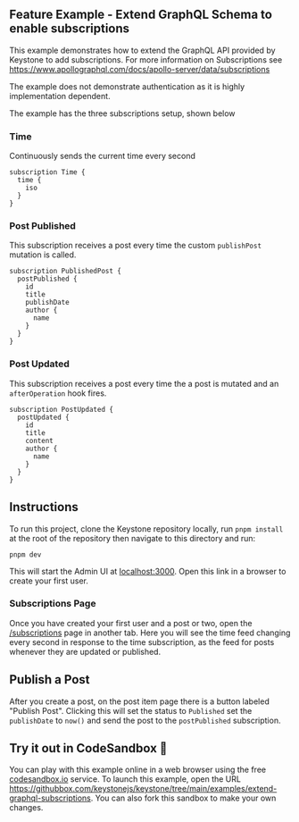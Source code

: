 ## Feature Example - Extend GraphQL Schema to enable subscriptions

This example demonstrates how to extend the GraphQL API provided by Keystone to add subscriptions.
For more information on Subscriptions see <https://www.apollographql.com/docs/apollo-server/data/subscriptions>

The example does not demonstrate authentication as it is highly implementation dependent.

The example has the three subscriptions setup, shown below

### Time

Continuously sends the current time every second

```gql
subscription Time {
  time {
    iso
  }
}
```

### Post Published

This subscription receives a post every time the custom `publishPost` mutation is called.

```gql
subscription PublishedPost {
  postPublished {
    id
    title
    publishDate
    author {
      name
    }
  }
}
```

### Post Updated

This subscription receives a post every time the a post is mutated and an `afterOperation` hook fires.

```gql
subscription PostUpdated {
  postUpdated {
    id
    title
    content
    author {
      name
    }
  }
}
```

## Instructions

To run this project, clone the Keystone repository locally, run `pnpm install` at the root of the repository then navigate to this directory and run:

```shell
pnpm dev
```

This will start the Admin UI at [localhost:3000](http://localhost:3000). Open this link in a browser to create your first user.

### Subscriptions Page

Once you have created your first user and a post or two, open the [/subscriptions](http://localhost:3000/subscriptions) page in another tab.
Here you will see the time feed changing every second in response to the time subscription, as the feed for posts whenever they are updated or published.

## Publish a Post

After you create a post, on the post item page there is a button labeled "Publish Post".
Clicking this will set the status to `Published` set the `publishDate` to `now()` and send the post to the `postPublished` subscription.

## Try it out in CodeSandbox 🧪

You can play with this example online in a web browser using the free [codesandbox.io](https://codesandbox.io/) service. To launch this example, open the URL <https://githubbox.com/keystonejs/keystone/tree/main/examples/extend-graphql-subscriptions>. You can also fork this sandbox to make your own changes.
